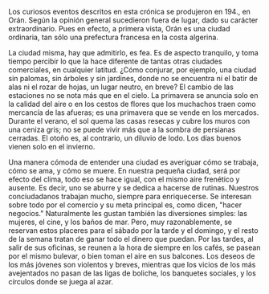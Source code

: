 Los curiosos eventos descritos en esta crónica se produjeron en 194., en Orán.
Según la opinión general sucedieron fuera de lugar, dado su carácter extraordinario.
Pues en efecto, a primera vista, Orán es una ciudad ordinaria,
tan sólo una prefectura francesa en la costa algerina.

La ciudad misma, hay que admitirlo, es fea.
Es de aspecto tranquilo,
y toma tiempo percibir lo que la hace diferente de tantas otras ciudades comerciales,
en cualquier latitud.
¿Cómo conjurar, por ejemplo, una ciudad sin palomas,
sin árboles y sin jardines,
donde no se encuentra ni el batir de alas ni el rozar de hojas,
un lugar neutro, en breve?
El cambio de las estaciones no se nota más que en el cielo.
La primavera se anuncia solo en la calidad del aire
o en los cestos de flores que los muchachos traen como mercancía de las afueras;
es una primavera que se vende en los mercados.
Durante el verano, el sol quema las casas resecas y cubre los muros con una ceniza gris;
no se puede vivir más que a la sombra de persianas cerradas.
El otoño es, al contrario, un diluvio de lodo.
Los días buenos vienen solo en el invierno.

Una manera cómoda de entender una ciudad es averiguar cómo se trabaja, cómo se ama, y cómo se muere.
En nuestra pequeña ciudad,
será por efecto del clima,
todo eso se hace igual,
con el mismo aire frenético y ausente.
Es decir, uno se aburre y se dedica a hacerse de rutinas.
Nuestros conciudadanos trabajan mucho, siempre para enriquecerse.
Se interesan sobre todo por el comercio
y su meta principal es, como dicen, "hacer negocios."
Naturalmente les gustan también las diversiones simples:
las mujeres, el cine, y los baños de mar.
Pero, muy razonablemente, se reservan estos placeres para el sábado por la tarde y el domingo,
y el resto de la semana tratan de ganar todo el dinero que puedan.
Por las tardes, al salir de sus oficinas,
se reunen a la hora de siempre en los cafés,
se pasean por el mismo bulevar,
o bien toman el aire en sus balcones.
Los deseos de los más jóvenes son violentos y breves,
mientras que los vicios de los más avejentados no pasan de las ligas de boliche,
los banquetes sociales,
y los círculos donde se juega al azar.
